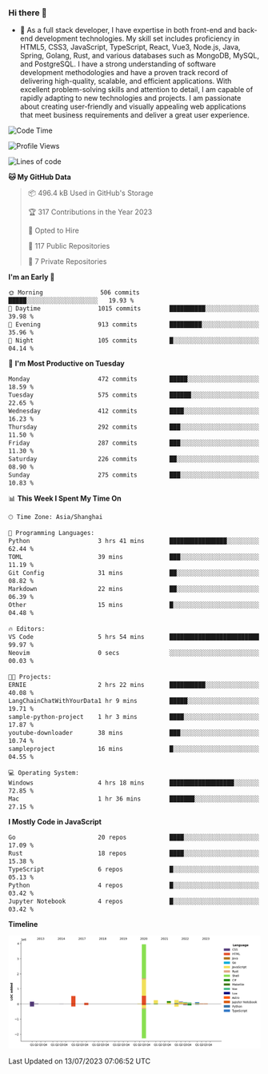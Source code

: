 ### Hi there 👋

- 🌱 As a full stack developer, I have expertise in both front-end and back-end development technologies. My skill set includes proficiency in HTML5, CSS3, JavaScript, TypeScript, React, Vue3, Node.js, Java, Spring, Golang, Rust, and various databases such as MongoDB, MySQL, and PostgreSQL. I have a strong understanding of software development methodologies and have a proven track record of delivering high-quality, scalable, and efficient applications. With excellent problem-solving skills and attention to detail, I am capable of rapidly adapting to new technologies and projects. I am passionate about creating user-friendly and visually appealing web applications that meet business requirements and deliver a great user experience.

<!--START_SECTION:waka-->
![Code Time](http://img.shields.io/badge/Code%20Time-1%2C063%20hrs%2047%20mins-blue)

![Profile Views](http://img.shields.io/badge/Profile%20Views-1-blue)

![Lines of code](https://img.shields.io/badge/From%20Hello%20World%20I%27ve%20Written-6.0%20million%20lines%20of%20code-blue)

**🐱 My GitHub Data** 

> 📦 496.4 kB Used in GitHub's Storage 
 > 
> 🏆 317 Contributions in the Year 2023
 > 
> 💼 Opted to Hire
 > 
> 📜 117 Public Repositories 
 > 
> 🔑 7 Private Repositories 
 > 
**I'm an Early 🐤** 

```text
🌞 Morning                506 commits         █████░░░░░░░░░░░░░░░░░░░░   19.93 % 
🌆 Daytime                1015 commits        ██████████░░░░░░░░░░░░░░░   39.98 % 
🌃 Evening                913 commits         █████████░░░░░░░░░░░░░░░░   35.96 % 
🌙 Night                  105 commits         █░░░░░░░░░░░░░░░░░░░░░░░░   04.14 % 
```
📅 **I'm Most Productive on Tuesday** 

```text
Monday                   472 commits         █████░░░░░░░░░░░░░░░░░░░░   18.59 % 
Tuesday                  575 commits         ██████░░░░░░░░░░░░░░░░░░░   22.65 % 
Wednesday                412 commits         ████░░░░░░░░░░░░░░░░░░░░░   16.23 % 
Thursday                 292 commits         ███░░░░░░░░░░░░░░░░░░░░░░   11.50 % 
Friday                   287 commits         ███░░░░░░░░░░░░░░░░░░░░░░   11.30 % 
Saturday                 226 commits         ██░░░░░░░░░░░░░░░░░░░░░░░   08.90 % 
Sunday                   275 commits         ███░░░░░░░░░░░░░░░░░░░░░░   10.83 % 
```


📊 **This Week I Spent My Time On** 

```text
🕑︎ Time Zone: Asia/Shanghai

💬 Programming Languages: 
Python                   3 hrs 41 mins       ████████████████░░░░░░░░░   62.44 % 
TOML                     39 mins             ███░░░░░░░░░░░░░░░░░░░░░░   11.19 % 
Git Config               31 mins             ██░░░░░░░░░░░░░░░░░░░░░░░   08.82 % 
Markdown                 22 mins             ██░░░░░░░░░░░░░░░░░░░░░░░   06.39 % 
Other                    15 mins             █░░░░░░░░░░░░░░░░░░░░░░░░   04.48 % 

🔥 Editors: 
VS Code                  5 hrs 54 mins       █████████████████████████   99.97 % 
Neovim                   0 secs              ░░░░░░░░░░░░░░░░░░░░░░░░░   00.03 % 

🐱‍💻 Projects: 
ERNIE                    2 hrs 22 mins       ██████████░░░░░░░░░░░░░░░   40.08 % 
LangChainChatWithYourData1 hr 9 mins         █████░░░░░░░░░░░░░░░░░░░░   19.71 % 
sample-python-project    1 hr 3 mins         ████░░░░░░░░░░░░░░░░░░░░░   17.87 % 
youtube-downloader       38 mins             ███░░░░░░░░░░░░░░░░░░░░░░   10.74 % 
sampleproject            16 mins             █░░░░░░░░░░░░░░░░░░░░░░░░   04.55 % 

💻 Operating System: 
Windows                  4 hrs 18 mins       ██████████████████░░░░░░░   72.85 % 
Mac                      1 hr 36 mins        ███████░░░░░░░░░░░░░░░░░░   27.15 % 
```

**I Mostly Code in JavaScript** 

```text
Go                       20 repos            ████░░░░░░░░░░░░░░░░░░░░░   17.09 % 
Rust                     18 repos            ████░░░░░░░░░░░░░░░░░░░░░   15.38 % 
TypeScript               6 repos             █░░░░░░░░░░░░░░░░░░░░░░░░   05.13 % 
Python                   4 repos             █░░░░░░░░░░░░░░░░░░░░░░░░   03.42 % 
Jupyter Notebook         4 repos             █░░░░░░░░░░░░░░░░░░░░░░░░   03.42 % 
```



**Timeline**

![Lines of Code chart](https://raw.githubusercontent.com/elton/elton/main/assets/bar_graph.png)


 Last Updated on 13/07/2023 07:06:52 UTC
<!--END_SECTION:waka-->

<!--
**elton/elton** is a ✨ _special_ ✨ repository because its `README.md` (this file) appears on your GitHub profile.

Here are some ideas to get you started:

- 🔭 I’m currently working on ...
- 🌱 I’m currently learning ...
- 👯 I’m looking to collaborate on ...
- 🤔 I’m looking for help with ...
- 💬 Ask me about ...
- 📫 How to reach me: ...
- 😄 Pronouns: ...
- ⚡ Fun fact: ...
-->
